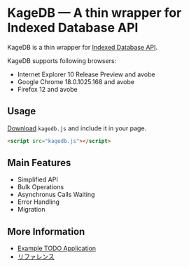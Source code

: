 KageDB — A thin wrapper for Indexed Database API
==================================================================

KageDB is a thin wrapper for [Indexed Database API](http://www.w3.org/TR/IndexedDB/).

KageDB supports following browsers:
- Internet Explorer 10 Release Preview and avobe
- Google Chrome 18.0.1025.168 and avobe
- Firefox 12 and avobe


## Usage

[Download](https://github.com/nakamura-to/KageDB/downloads) `kagedb.js` and include it in your page.

```html
<script src="kagedb.js"></script>
```


## Main Features

- Simplified API
- Bulk Operations
- Asynchronus Calls Waiting
- Error Handling
- Migration

## More Information

- [Example TODO Application](http://nakamura-to.github.com/KageDB/examples/todo.html)
- [リファレンス](https://github.com/nakamura-to/KageDB/wiki/リファレンス)

